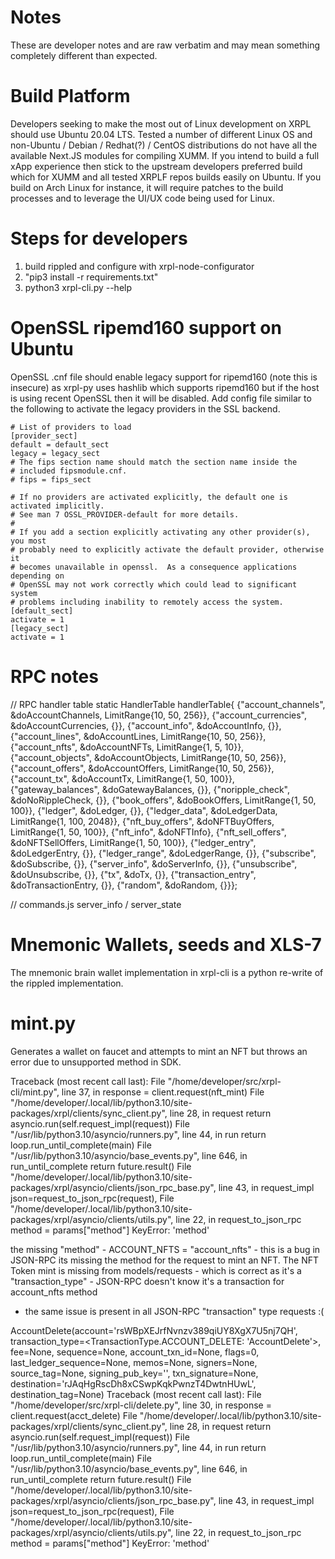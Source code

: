 # Notes

These are developer notes and are raw verbatim and may mean something completely different than expected.

# Build Platform

Developers seeking to make the most out of Linux development on XRPL should use Ubuntu 20.04 LTS. Tested
a number of different Linux OS and non-Ubuntu / Debian / Redhat(?) / CentOS distributions do not have all
the available Next.JS modules for compiling XUMM. If you intend to build a full xApp experience then stick
to the upstream developers preferred build which for XUMM and all tested XRPLF repos builds easily on
Ubuntu. If you build on Arch Linux for instance, it will require patches to the build processes and to 
leverage the UI/UX code being used for Linux.

# Steps for developers

1. build rippled and configure with xrpl-node-configurator 
2. "pip3 install -r requirements.txt"
3. python3 xrpl-cli.py --help  

# OpenSSL ripemd160 support on Ubuntu

OpenSSL .cnf file should enable legacy support for ripemd160 (note this is insecure) as xrpl-py
uses hashlib which supports ripemd160 but if the host is using recent OpenSSL then it will be disabled.
Add config file similar to the following to activate the legacy providers in the SSL backend.

```` 
# List of providers to load
[provider_sect]
default = default_sect
legacy = legacy_sect
# The fips section name should match the section name inside the
# included fipsmodule.cnf.
# fips = fips_sect

# If no providers are activated explicitly, the default one is activated implicitly.
# See man 7 OSSL_PROVIDER-default for more details.
#
# If you add a section explicitly activating any other provider(s), you most
# probably need to explicitly activate the default provider, otherwise it
# becomes unavailable in openssl.  As a consequence applications depending on
# OpenSSL may not work correctly which could lead to significant system
# problems including inability to remotely access the system.
[default_sect]
activate = 1
[legacy_sect]
activate = 1 
````

# RPC notes
// RPC handler table
static HandlerTable handlerTable{
    {"account_channels", &doAccountChannels, LimitRange{10, 50, 256}},
    {"account_currencies", &doAccountCurrencies, {}},
    {"account_info", &doAccountInfo, {}},
    {"account_lines", &doAccountLines, LimitRange{10, 50, 256}},
    {"account_nfts", &doAccountNFTs, LimitRange{1, 5, 10}},
    {"account_objects", &doAccountObjects, LimitRange{10, 50, 256}},
    {"account_offers", &doAccountOffers, LimitRange{10, 50, 256}},
    {"account_tx", &doAccountTx, LimitRange{1, 50, 100}},
    {"gateway_balances", &doGatewayBalances, {}},
    {"noripple_check", &doNoRippleCheck, {}},
    {"book_offers", &doBookOffers, LimitRange{1, 50, 100}},
    {"ledger", &doLedger, {}},
    {"ledger_data", &doLedgerData, LimitRange{1, 100, 2048}},
    {"nft_buy_offers", &doNFTBuyOffers, LimitRange{1, 50, 100}},
    {"nft_info", &doNFTInfo},
    {"nft_sell_offers", &doNFTSellOffers, LimitRange{1, 50, 100}},
    {"ledger_entry", &doLedgerEntry, {}},
    {"ledger_range", &doLedgerRange, {}},
    {"subscribe", &doSubscribe, {}},
    {"server_info", &doServerInfo, {}},
    {"unsubscribe", &doUnsubscribe, {}},
    {"tx", &doTx, {}},
    {"transaction_entry", &doTransactionEntry, {}},
    {"random", &doRandom, {}}};

// commands.js 
server_info / server_state

# Mnemonic Wallets, seeds and XLS-7

The mnemonic brain wallet implementation in xrpl-cli is a python re-write of the rippled implementation. 

# mint.py

Generates a wallet on faucet and attempts to mint an NFT but throws an error due to unsupported method
in SDK.

Traceback (most recent call last):
  File "/home/developer/src/xrpl-cli/mint.py", line 37, in <module>
    response = client.request(nft_mint)
  File "/home/developer/.local/lib/python3.10/site-packages/xrpl/clients/sync_client.py", line 28, in request
    return asyncio.run(self.request_impl(request))
  File "/usr/lib/python3.10/asyncio/runners.py", line 44, in run
    return loop.run_until_complete(main)
  File "/usr/lib/python3.10/asyncio/base_events.py", line 646, in run_until_complete
    return future.result()
  File "/home/developer/.local/lib/python3.10/site-packages/xrpl/asyncio/clients/json_rpc_base.py", line 43, in request_impl
    json=request_to_json_rpc(request),
  File "/home/developer/.local/lib/python3.10/site-packages/xrpl/asyncio/clients/utils.py", line 22, in request_to_json_rpc
    method = params["method"]
KeyError: 'method'

the missing "method"  -   ACCOUNT_NFTS = "account_nfts" - this is a bug in JSON-RPC
its missing the method for the request to mint an NFT. The NFT Token mint is missing
from models/requests - which is correct as it's a "transaction_type" - JSON-RPC doesn't
know it's a transaction for account_nfts method

- the same issue is present in all JSON-RPC "transaction" type requests :(

AccountDelete(account='rsWBpXEJrfNvnzv389qiUY8XgX7U5nj7QH', transaction_type=<TransactionType.ACCOUNT_DELETE: 'AccountDelete'>, fee=None, sequence=None, account_txn_id=None, flags=0, last_ledger_sequence=None, memos=None, signers=None, source_tag=None, signing_pub_key='', txn_signature=None, destination='rJAqHgRscDh8xCSwpKqkPwnzT4DwtnHUwL', destination_tag=None)
Traceback (most recent call last):
  File "/home/developer/src/xrpl-cli/delete.py", line 30, in <module>
    response = client.request(acct_delete)
  File "/home/developer/.local/lib/python3.10/site-packages/xrpl/clients/sync_client.py", line 28, in request
    return asyncio.run(self.request_impl(request))
  File "/usr/lib/python3.10/asyncio/runners.py", line 44, in run
    return loop.run_until_complete(main)
  File "/usr/lib/python3.10/asyncio/base_events.py", line 646, in run_until_complete
    return future.result()
  File "/home/developer/.local/lib/python3.10/site-packages/xrpl/asyncio/clients/json_rpc_base.py", line 43, in request_impl
    json=request_to_json_rpc(request),
  File "/home/developer/.local/lib/python3.10/site-packages/xrpl/asyncio/clients/utils.py", line 22, in request_to_json_rpc
    method = params["method"]
KeyError: 'method'

